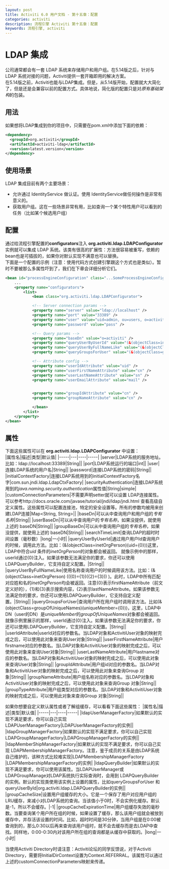 ```yaml
---
layout: post
title: Activiti 6.0 用户文档 - 第十五章：配置
categories: activiti
description: 流程引擎 Activiti 第十五章：配置
keywords: 流程引擎, activiti
---
```

# LDAP 集成
公司通常都会有一套 LDAP 系统来存储用户和用户组。在5.14版之后，针对与 LDAP 系统对接的问题，Activiti提供一套开箱即用的解决方案。  
在5.14版之前，Activiti也能与LDAP集成。但是，从5.14版开始，配置就大大简化了，但是还是会兼容以前的配置方式。具体地说，简化版的配置只是对*原有基础架构*的包装。  
## 用法
如果想将LDAP集成到你的项目中，只需要在pom.xml中添加下面的依赖：
```xml
<dependency>
  <groupId>org.activiti</groupId>
  <artifactId>activiti-ldap</artifactId>
  <version>latest.version</version>
</dependency>
```
## 使用场景
LDAP 集成目前有两个主要场景：
- 允许通过 IdentityService 做认证。使用 IdentityService做任何操作是非常有意义的。
- 获取用户组。这在一些场景非常有用，比如查询一个某个特性用户可以看到的任务（比如某个候选用户组）

## 配置
通过给流程引擎配置的**configurators**注入 **org.activiti.ldap.LDAPConfigurator** 实例就可以集成 LDAP 系统。该类有很高的扩展性：方法很容易被重写，依赖的bean也是可插拔的，如果你对默认实现不满意也可以替换。  
下面是一个配置的示例（注意：使用代码方式创建引擎跟这个方式也是类似）。暂时不要被那么多属性吓到了，我们在下章会详细分析它们。
```xml
<bean id="processEngineConfiguration" class="...SomeProcessEngineConfigurationClass">
    ...
    <property name="configurators">
        <list>
            <bean class="org.activiti.ldap.LDAPConfigurator">

            <!-- Server connection params -->
            <property name="server" value="ldap://localhost" />
            <property name="port" value="33389" />
            <property name="user" value="uid=admin, ou=users, o=activiti" />
            <property name="password" value="pass" />

            <!-- Query params -->
            <property name="baseDn" value="o=activiti" />
            <property name="queryUserByUserId" value="(&(objectClass=inetOrgPerson)(uid={0}))" />
            <property name="queryUserByFullNameLike" value="(&(objectClass=inetOrgPerson)(|({0}=*{1}*)({2}=*{3}*)))" />
            <property name="queryGroupsForUser" value="(&(objectClass=groupOfUniqueNames)(uniqueMember={0}))" />

            <!-- Attribute config -->
            <property name="userIdAttribute" value="uid" />
            <property name="userFirstNameAttribute" value="cn" />
            <property name="userLastNameAttribute" value="sn" />
            <property name="userEmailAttribute" value="mail" />


            <property name="groupIdAttribute" value="cn" />
            <property name="groupNameAttribute" value="cn" />

            </bean>
        </list>
    </property>
</bean>
```
## 属性
下面这些属性可以在 **org.activiti.ldap.LDAPConfigurator** 中设置：  
|属性名|描述|类型|默认值|
|-----|---|----|-----|
|server|LDAP系统的服务地址。比如：ldap://localhost:33389|String||
|port|LDAP系统运行的端口|int||
|user|连接LDAP系统的用户名|String||
|password|连接LDAP系统的密码|String||
|initialContextFactory|连接LDAP系统用到的initialContextFactory名字|com.sun.jndi.ldap.LdapCtxFactory|
|securityAuthentication|连接LDAP系统用到的*java.naming.security.authentication*属性值|String|simple|
|customConnectionParameters|不需要声明setter就可以设置 LDAP连接属性。可以参考http://docs.oracle.com/javase/tutorial/jndi/ldap/jndi.html 查看高级自定义属性。这些属性可以配置连接池，特定的安全设置等。所有的参数均被用来创建LDAP连接|Map<String, String>||
|baseDn|可以从中查询用户和用户组的*专有名称*|String||
|userBaseDn|可以从中查询用户的*专有名称*，如果没提供，就使用上述的 baseDN|String||
|groupBaseDn|可以从中查询用户组的*专有名称*，如果没提供，就使用上述的 baseDN|String||
|searchTimeLimit|查询LDAP的超时时间设置（毫秒数）|long|一小时|
|queryUserByUserId|通过用户用户Id查询用户的时候，调用此方法。比如：(&(objectClass=inetOrgPerson)(uid={0}))这里，LDAP中符合*uid* 条件的*inetOrgPerson*的对象都会被返回。 就像示例中的那样，userId通过{0}注入。如果该参数无法满足你的要求，你还可以使用LDAPQueryBuilder，它支持自定义配置。|String||
|queryUserByFullNameLike|使用名称查询用户的时候调用该方法。比如：(& (objectClass=inetOrgPerson) (({0}={1})({2}={3})) )。此时，LDAP中所有匹配对应姓和名的*inetOrgPerson*均会被返回。注意{0}表示firstNameAttribute（前文定义好的），{1}和{3}表示搜索内容，{2}表示lastNameAttribute。如果该参数无法满足你的要求，你还可以使用LDAPQueryBuilder，它支持自定义配置。|String||
|queryGroupsForUser|查询用户所在用户组时调用该方法。比如(&(objectClass=groupOfUniqueNames)(uniqueMember={0}))，这里，LDAP中DN（user的DN）是*uniqueMember*的*groupOfUniqueNames*对象都会被返回。就像示例里展示的那样，userId通过{0}注入。如果该参数无法满足你的要求，你还可以使用LDAPQueryBuilder，它支持自定义配置。|String||
|userIdAttribute|userId对应的参数名。当LDAP对象和ActivitiUser对象的映射完成之后，可以使用此对象来查询User对象|String||
|userFirstNameAttribute|用户firstname对应的参数名。当LDAP对象和ActivitiUser对象的映射完成之后，可以使用此对象来查询User对象|String||
|userLastNameAttribute|用户lastname对应的参数名。当LDAP对象和ActivitiUser对象的映射完成之后，可以使用此对象来查询User对象|String||
|groupIdAttribute|用户组id对应的参数名。当LDAP对象和ActivitiUser对象的映射完成之后，可以使用此对象来查询Group 对象|String||
|groupNameAttribute|用户组名称对应的参数名。当LDAP对象和ActivitiUser对象的映射完成之后，可以使用此对象来查询Group 对象|String||
|groupTypeAttribute|用户组类型对应的参数名。当LDAP对象和ActivitiUser对象的映射完成之后，可以使用此对象来查询Group 对象|String||

如果你想要自定义默认属性或者了解组缓存，可以看看下面这些属性：
|属性名|描述|类型|默认值|
|-----|---|----|-----|
|ldapUserManagerFactory|如果默认的实现不满足要求，你可以自己实现LDAPUserManagerFactory|LDAPUserManagerFactory的实例||
|ldapGroupManagerFactory|如果默认的实现不满足要求，你可以自己实现 LDAPGroupManagerFactory|LDAPGroupManagerFactory的实例||
|ldapMemberShipManagerFactory|如果默认的实现不满足要求，你可以自己实现 LDAPMembershipManagerFactory。注意，鉴于成员的关系是由LDAP系统自己维护的，该种方式比较难实现|LDAPMembershipManagerFactory |LDAPMembershipManagerFactory的实例|
|ldapQueryBuilder|如果默认的实现不满足要求，你可以使用该属性。当LDAPUserManager或LDAPGroupManage对LDAP系统执行实际查询时，会用到 LDAPQueryBuilder 的实例。默认的实现类使用该实例上设置的属性，比如queryGroupsForUser 和 queryUserById|org.activiti.ldap.LDAPQueryBuilder的实例||
|groupCacheSize|设置用户组缓存的大小。它是一个保存了用户对应用户组的LRU缓存，来减小对LDAP系统的查询。当该值小于0时，不会实例化缓存。默认是-1，所以不会缓存。|-1|
|groupCacheExpirationTime|用户组缓存失效的毫秒数。当要查询某个用户所在组的时候，如果设置了缓存，那么该用户组就会被放到缓存中，并存活该设置的时间。比如，超时时间是30分钟，当用户组是在0:00被查询到的，那么0:30以后再来查询该用户组时，就不会去缓存而是去LDAP中查找。同样地，0:00-0:30内对该用户所在组的查询都是从缓存中获取的。|long|一小时|

当使用Activiti Directory时请注意：Activiti论坛的同学反馈说，对于Activiti Directory，需要将InitialDirContext设置为Context.REFERRAL。该属性可以通过上述的customConnectionParameters映射来传递。